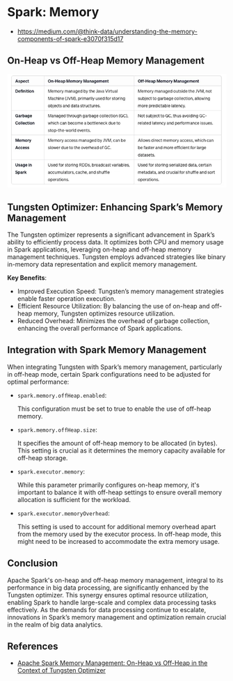 # Spark: Memory

* https://medium.com/@think-data/understanding-the-memory-components-of-spark-e3070f315d17

## On-Heap vs Off-Heap Memory Management

![A Comparative Overview](./images/spark-comparative-on-off-heap.png)

## Tungsten Optimizer: Enhancing Spark’s Memory Management

The Tungsten optimizer represents a significant advancement in Spark’s ability to
efficiently process data. It optimizes both CPU and memory usage in Spark applications,
leveraging on-heap and off-heap memory management techniques. Tungsten employs
advanced strategies like binary in-memory data representation and explicit memory
management.

**Key Benefits**:

* Improved Execution Speed: Tungsten’s memory management strategies enable faster operation execution.
* Efficient Resource Utilization: By balancing the use of on-heap and off-heap memory, Tungsten optimizes resource utilization.
* Reduced Overhead: Minimizes the overhead of garbage collection, enhancing the overall performance of Spark applications.

## Integration with Spark Memory Management

When integrating Tungsten with Spark’s memory management, particularly in off-heap mode,
certain Spark configurations need to be adjusted for optimal performance:

* `spark.memory.offHeap.enabled`:

    This configuration must be set to true to enable the use of off-heap memory.

* `spark.memory.offHeap.size`:

    It specifies the amount of off-heap memory to be allocated (in bytes).
    This setting is crucial as it determines the memory capacity available for
    off-heap storage.

* `spark.executor.memory`:

    While this parameter primarily configures on-heap memory, it's important to
    balance it with off-heap settings to ensure overall memory allocation is sufficient
    for the workload.

* `spark.executor.memoryOverhead`:

    This setting is used to account for additional memory overhead apart from the
    memory used by the executor process. In off-heap mode, this might need to be
    increased to accommodate the extra memory usage.

## Conclusion

Apache Spark's on-heap and off-heap memory management, integral to its performance
in big data processing, are significantly enhanced by the Tungsten optimizer.
This synergy ensures optimal resource utilization, enabling Spark to handle large-scale
and complex data processing tasks effectively. As the demands for data processing
continue to escalate, innovations in Spark’s memory management and optimization
remain crucial in the realm of big data analytics.

## References

* [Apache Spark Memory Management: On-Heap vs Off-Heap in the Context of Tungsten Optimizer](https://medium.com/@skraghunandan11/apache-spark-memory-management-on-heap-vs-off-heap-in-the-context-of-tungsten-optimizer-df6f641a2d93)
